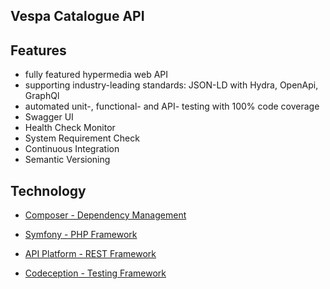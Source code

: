 ## Vespa Catalogue API

## Features

- fully featured hypermedia web API
- supporting industry-leading standards: JSON-LD with Hydra, OpenApi, GraphQl
- automated unit-, functional- and API- testing with 100% code coverage
- Swagger UI
- Health Check Monitor
- System Requirement Check
- Continuous Integration
- Semantic Versioning

## Technology

- [Composer - Dependency Management](http://composer.org)

- [Symfony - PHP Framework](http://symfony.com)

- [API Platform - REST Framework](http://api-platform.com)

- [Codeception - Testing Framework](http://codeception.com)


